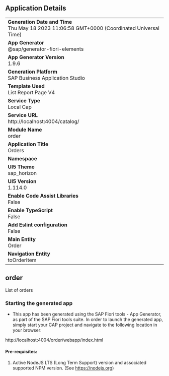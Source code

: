 ## Application Details
|               |
| ------------- |
|**Generation Date and Time**<br>Thu May 18 2023 11:06:58 GMT+0000 (Coordinated Universal Time)|
|**App Generator**<br>@sap/generator-fiori-elements|
|**App Generator Version**<br>1.9.6|
|**Generation Platform**<br>SAP Business Application Studio|
|**Template Used**<br>List Report Page V4|
|**Service Type**<br>Local Cap|
|**Service URL**<br>http://localhost:4004/catalog/
|**Module Name**<br>order|
|**Application Title**<br>Orders|
|**Namespace**<br>|
|**UI5 Theme**<br>sap_horizon|
|**UI5 Version**<br>1.114.0|
|**Enable Code Assist Libraries**<br>False|
|**Enable TypeScript**<br>False|
|**Add Eslint configuration**<br>False|
|**Main Entity**<br>Order|
|**Navigation Entity**<br>toOrderItem|

## order

List of orders

### Starting the generated app

-   This app has been generated using the SAP Fiori tools - App Generator, as part of the SAP Fiori tools suite.  In order to launch the generated app, simply start your CAP project and navigate to the following location in your browser:

http://localhost:4004/order/webapp/index.html

#### Pre-requisites:

1. Active NodeJS LTS (Long Term Support) version and associated supported NPM version.  (See https://nodejs.org)


